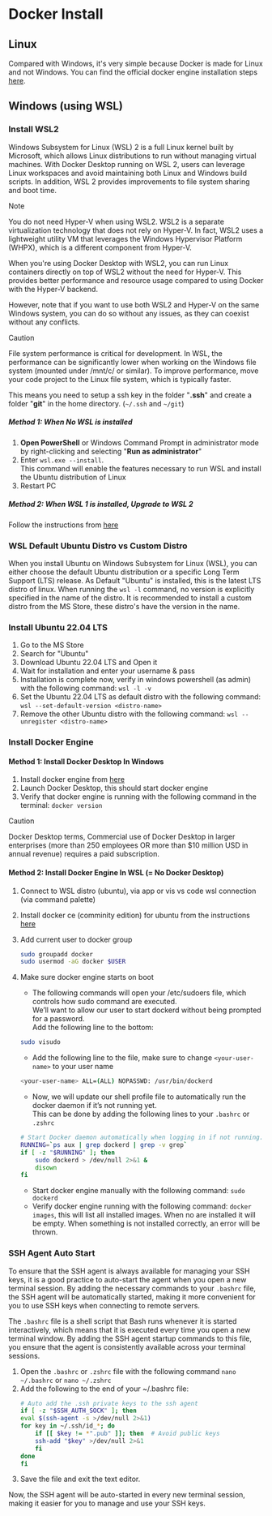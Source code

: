 # Docker Install

## Linux

Compared with Windows, it's very simple because Docker is made for Linux and not Windows. You can find the official docker engine installation steps [here](https://docs.docker.com/engine/install/ubuntu/).

## Windows (using WSL)

### Install WSL2

Windows Subsystem for Linux (WSL) 2 is a full Linux kernel built by Microsoft, which allows Linux distributions to run without managing virtual machines. With Docker Desktop running on WSL 2, users can leverage Linux workspaces and avoid maintaining both Linux and Windows build scripts. In addition, WSL 2 provides improvements to file system sharing and boot time.

> [!NOTE]  
> You do not need Hyper-V when using WSL2. WSL2 is a separate virtualization technology that does not rely on Hyper-V. In fact, WSL2 uses a lightweight utility VM that leverages the Windows Hypervisor Platform (WHPX), which is a different component from Hyper-V.
>
> When you're using Docker Desktop with WSL2, you can run Linux containers directly on top of WSL2 without the need for Hyper-V. This provides better performance and resource usage compared to using Docker with the Hyper-V backend.
> 
> However, note that if you want to use both WSL2 and Hyper-V on the same Windows system, you can do so without any issues, as they can coexist without any conflicts.

> [!CAUTION]
> File system performance is critical for development. In WSL, the performance can be significantly lower when working on the Windows file system (mounted under /mnt/c/ or similar). To improve performance, move your code project to the Linux file system, which is typically faster.
> 
> This means you need to setup a ssh key in the folder "**.ssh**" and create a folder "**git**" in the home directory. (`~/.ssh` and `~/git`)

##### Method 1: When No WSL is installed

1. **Open PowerShell** or Windows Command Prompt in administrator mode by right-clicking and selecting "**Run as administrator**"
2. Enter `wsl.exe --install`.<br/>This command will enable the features necessary to run WSL and install the Ubuntu distribution of Linux
3. Restart PC

##### Method 2: When WSL 1 is installed, Upgrade to WSL 2

Follow the instructions from [here](https://learn.microsoft.com/en-gb/windows/wsl/install-manual#step-4---download-the-linux-kernel-update-package)

### WSL Default Ubuntu Distro vs Custom Distro

When you install Ubuntu on Windows Subsystem for Linux (WSL), you can either choose the default Ubuntu distribution or a specific Long Term Support (LTS) release.
As Default "Ubuntu" is installed, this is the latest LTS distro of linux.
When running the `wsl -l` command, no version is explicitly specified in the name of the distro.
It is recommended to install a custom distro from the MS Store, these distro's have the version in the name.

### Install Ubuntu 22.04 LTS

1. Go to the MS Store
2. Search for "Ubuntu"
3. Download Ubuntu 22.04 LTS and Open it
4. Wait for installation and enter your username & pass
5. Installation is complete now, verify in windows powershell (as admin) with the following command: `wsl -l -v`
6. Set the Ubuntu 22.04 LTS as default distro with the following command: `wsl --set-default-version <distro-name>`
7. Remove the other Ubuntu distro with the following command: `wsl --unregister <distro-name>`

### Install Docker Engine

#### Method 1: Install Docker Desktop In Windows

1. Install docker engine from [here](https://www.docker.com/products/docker-desktop/)
2. Launch Docker Desktop, this should start docker engine
3. Verify that docker engine is running with the following command in the terminal: `docker version`

> [!CAUTION]
> Docker Desktop terms, Commercial use of Docker Desktop in larger enterprises (more than 250 employees OR more than $10 million USD in annual revenue) requires a paid subscription.


#### Method 2: Install Docker Engine In WSL (= No Docker Desktop)

1. Connect to WSL distro (ubuntu), via app or vis vs code wsl connection (via command palette)
2. Install docker ce (comminity edition) for ubuntu from the instructions [here](https://docs.docker.com/engine/install/ubuntu/)
3. Add current user to docker group 
    ```bash
    sudo groupadd docker
    sudo usermod -aG docker $USER
    ```
4. Make sure docker engine starts on boot <br/>
   - The following commands will open your /etc/sudoers file, which controls how sudo command are executed. <br/>
    We’ll want to allow our user to start dockerd without being prompted for a password. <br/>
    Add the following line to the bottom:<br/>
    ```bash
    sudo visudo
    ```
   - Add the following line to the file, make sure to change `<your-user-name>` to your user name
    ```bash
    <your-user-name> ALL=(ALL) NOPASSWD: /usr/bin/dockerd
    ```
   - Now, we will update our shell profile file to automatically run the docker daemon if it’s not running yet. <br/>
    This can be done by adding the following lines to your `.bashrc` or `.zshrc` <br/>

    ```bash
    # Start Docker daemon automatically when logging in if not running.
    RUNNING=`ps aux | grep dockerd | grep -v grep`
    if [ -z "$RUNNING" ]; then
        sudo dockerd > /dev/null 2>&1 &
        disown
    fi
    ```
   - Start docker engine manually with the following command: `sudo dockerd` 
   - Verify docker engine running with the following command: `docker images`, this will list all installed images.
   When no are installed it will be empty. When something is not installed correctly, an error will be thrown.

### SSH Agent Auto Start

To ensure that the SSH agent is always available for managing your SSH keys, it is a good practice to auto-start the agent when you open a new terminal session. By adding the necessary commands to your `.bashrc` file, the SSH agent will be automatically started, making it more convenient for you to use SSH keys when connecting to remote servers.

The `.bashrc` file is a shell script that Bash runs whenever it is started interactively, which means that it is executed every time you open a new terminal window. By adding the SSH agent startup commands to this file, you ensure that the agent is consistently available across your terminal sessions.

1. Open the `.bashrc` or `.zshrc` file with the following command `nano ~/.bashrc` or  `nano ~/.zshrc`
2. Add the following to the end of your ~/.bashrc file:
    ```bash
    # Auto add the .ssh private keys to the ssh agent
    if [ -z "$SSH_AUTH_SOCK" ]; then
    eval $(ssh-agent -s >/dev/null 2>&1)
    for key in ~/.ssh/id_*; do
        if [[ $key != *".pub" ]]; then  # Avoid public keys
        ssh-add "$key" >/dev/null 2>&1
        fi
    done
    fi
    ```
3. Save the file and exit the text editor.

Now, the SSH agent will be auto-started in every new terminal session, making it easier for you to manage and use your SSH keys.